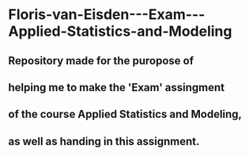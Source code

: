 # Floris-van-Eisden---Exam---Applied-Statistics-and-Modeling

##    Repository made for the puropose of 
##    helping me to make the 'Exam' assingment 
##    of the course Applied Statistics and Modeling, 
##    as well as handing in this assignment.
